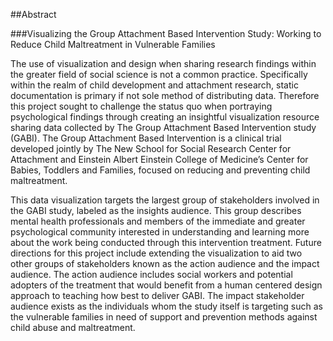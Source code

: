 ##Abstract

###Visualizing the Group Attachment Based Intervention Study: Working to Reduce Child Maltreatment in Vulnerable Families


The use of visualization and design when sharing research findings within the greater field of social science is not a common practice. Specifically within the realm of child development and attachment research, static documentation is primary if not sole method of distributing data. Therefore this project sought to challenge the status quo when portraying psychological findings through creating an insightful visualization resource sharing data collected by The Group Attachment Based Intervention study (GABI). The Group Attachment Based Intervention is a clinical trial developed jointly by The New School for Social Research Center for Attachment and Einstein Albert Einstein College of Medicine’s Center for Babies, Toddlers and Families, focused on reducing and preventing child maltreatment. 

This data visualization targets the largest group of stakeholders involved in the GABI study, labeled as the insights audience. This group describes mental health professionals and members of the immediate and greater psychological community interested in understanding and learning more about the work being conducted through this intervention treatment. Future directions for this project include extending the visualization to aid two other groups of stakeholders known as the action audience and the impact audience. The action audience includes social workers and potential adopters of the treatment that would benefit from a human centered design approach to teaching how best to deliver GABI. The impact stakeholder audience exists as the individuals whom the study itself is targeting such as the vulnerable families in need of support and prevention methods against child abuse and maltreatment. 

